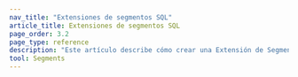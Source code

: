 ```yaml
---
nav_title: "Extensiones de segmentos SQL"
article_title: Extensiones de segmentos SQL
page_order: 3.2
page_type: reference
description: "Este artículo describe cómo crear una Extensión de Segmento SQL utilizando consultas Snowflake."
tool: Segments
---
```



